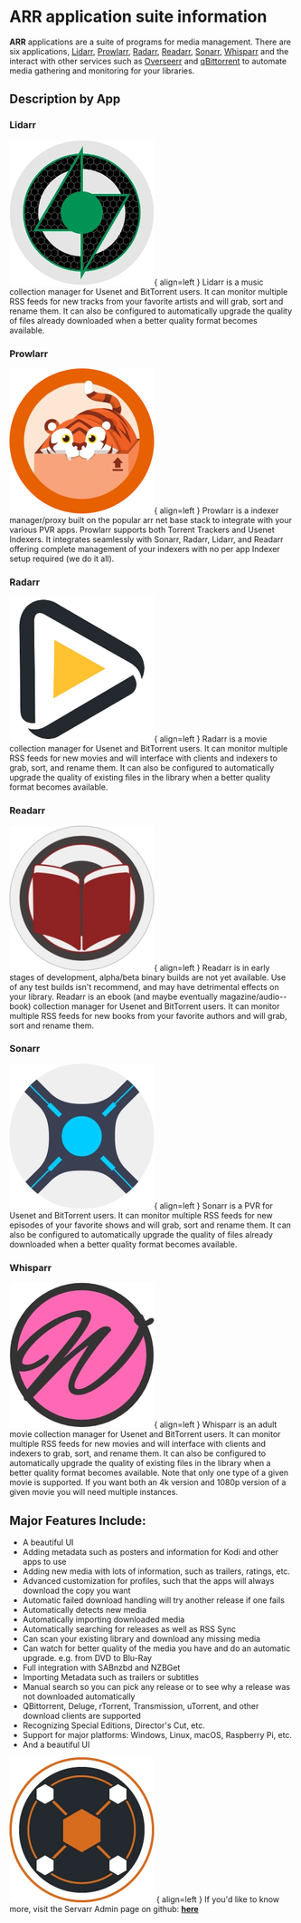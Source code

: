 # **ARR application suite information**

**ARR** applications are a suite of programs for media management. There are six applications, [Lidarr](https://github.com/ServarrAdmin/Lidarr), [Prowlarr](https://github.com/ServarrAdmin/Prowlarr), [Radarr](https://github.com/ServarrAdmin/Radarr), [Readarr](https://github.com/ServarrAdmin/Readarr), [Sonarr](https://github.com/ServarrAdmin/Sonarr), [Whisparr](https://github.com/ServarrAdmin/Whisparr) and the interact with other services such as [Overseerr](https://github.com/sct/overseerr) and [qBittorrent](https://www.qbittorrent.org//) to automate media gathering and monitoring for your libraries.

## **Description by App**

### **Lidarr**

<p 
  
![Lidarr-Logo](../assets/images/lidarr-logo-256.webp){ align=left }
Lidarr is a music collection manager for Usenet and BitTorrent users. It can monitor multiple RSS feeds for new tracks from your favorite artists and will grab, sort and rename them. It can also be configured to automatically upgrade the quality of files already downloaded when a better quality format becomes available.<br>
</p>

### **Prowlarr**

<p 
  
![Prowlarr-Logo](../assets/images/prowlarr-logo-256.webp){ align=left }
Prowlarr is a indexer manager/proxy built on the popular arr net base stack to integrate with your various PVR apps. Prowlarr supports both Torrent Trackers and Usenet Indexers. It integrates seamlessly with Sonarr, Radarr, Lidarr, and Readarr offering complete management of your indexers with no per app Indexer setup required (we do it all).<br>
</p>

### **Radarr**

![Radarr-Logo](../assets/images/radarr-logo-256.webp){ align=left }
Radarr is a movie collection manager for Usenet and BitTorrent users. It can monitor multiple RSS feeds for new movies and will interface with clients and indexers to grab, sort, and rename them. It can also be configured to automatically upgrade the quality of existing files in the library when a better quality format becomes available.<br>


### **Readarr**

![Readarr-Logo](../assets/images/readarr-logo-256.webp){ align=left }
Readarr is in early stages of development, alpha/beta binary builds are not yet available. Use of any test builds isn't recommend, and may have detrimental effects on your library.
Readarr is an ebook (and maybe eventually magazine/audio--book) collection manager for Usenet and BitTorrent users. It can monitor multiple RSS feeds for new books from your favorite authors and will grab, sort and rename them.<br>


### **Sonarr**

![Sonarr-Logo](../assets/images/sonarr-logo-256.webp){ align=left }
Sonarr is a PVR for Usenet and BitTorrent users. It can monitor multiple RSS feeds for new episodes of your favorite shows and will grab, sort and rename them. It can also be configured to automatically upgrade the quality of files already downloaded when a better quality format becomes available.<br>


### **Whisparr**

![Whisparr-Logo](../assets/images/whisparr-logo-256.webp){ align=left }
Whisparr is an adult movie collection manager for Usenet and BitTorrent users. It can monitor multiple RSS feeds for new movies and will interface with clients and indexers to grab, sort, and rename them. It can also be configured to automatically upgrade the quality of existing files in the library when a better quality format becomes available. Note that only one type of a given movie is supported. If you want both an 4k version and 1080p version of a given movie you will need multiple instances.<br>


## **Major Features Include**:

- A beautiful UI
- Adding metadata such as posters and information for Kodi and other apps to use
- Adding new media with lots of information, such as trailers, ratings, etc.
- Advanced customization for profiles, such that the apps will always download the copy you want
- Automatic failed download handling will try another release if one fails
- Automatically detects new media
- Automatically importing downloaded media
- Automatically searching for releases as well as RSS Sync
- Can scan your existing library and download any missing media
- Can watch for better quality of the media you have and do an automatic upgrade. e.g. from DVD to Blu-Ray
- Full integration with SABnzbd and NZBGet
- Importing Metadata such as trailers or subtitles
- Manual search so you can pick any release or to see why a release was not downloaded automatically
- QBittorrent, Deluge, rTorrent, Transmission, uTorrent, and other download clients are supported
- Recognizing Special Editions, Director's Cut, etc.
- Support for major platforms: Windows, Linux, macOS, Raspberry Pi, etc.
- And a beautiful UI



![Servarr-Logo](../assets/images/servarr-logo-256.webp) { align=left }
If you'd like to know more, visit the Servarr Admin page on github: **[here](https://github.com/ServarrAdmin?tab=repositories)**

